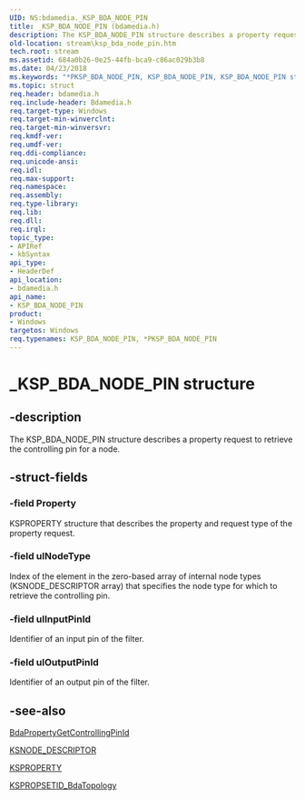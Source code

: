 ```yaml
---
UID: NS:bdamedia._KSP_BDA_NODE_PIN
title: _KSP_BDA_NODE_PIN (bdamedia.h)
description: The KSP_BDA_NODE_PIN structure describes a property request to retrieve the controlling pin for a node.
old-location: stream\ksp_bda_node_pin.htm
tech.root: stream
ms.assetid: 684a0b26-0e25-44fb-bca9-c86ac029b3b8
ms.date: 04/23/2018
ms.keywords: "*PKSP_BDA_NODE_PIN, KSP_BDA_NODE_PIN, KSP_BDA_NODE_PIN structure [Streaming Media Devices], PKSP_BDA_NODE_PIN, PKSP_BDA_NODE_PIN structure pointer [Streaming Media Devices], _KSP_BDA_NODE_PIN, bdamedia/KSP_BDA_NODE_PIN, bdamedia/PKSP_BDA_NODE_PIN, bdaref_5e3a84db-906c-4d12-863d-9a77b2f7d78c.xml, stream.ksp_bda_node_pin"
ms.topic: struct
req.header: bdamedia.h
req.include-header: Bdamedia.h
req.target-type: Windows
req.target-min-winverclnt: 
req.target-min-winversvr: 
req.kmdf-ver: 
req.umdf-ver: 
req.ddi-compliance: 
req.unicode-ansi: 
req.idl: 
req.max-support: 
req.namespace: 
req.assembly: 
req.type-library: 
req.lib: 
req.dll: 
req.irql: 
topic_type:
- APIRef
- kbSyntax
api_type:
- HeaderDef
api_location:
- bdamedia.h
api_name:
- KSP_BDA_NODE_PIN
product:
- Windows
targetos: Windows
req.typenames: KSP_BDA_NODE_PIN, *PKSP_BDA_NODE_PIN
---
```


# _KSP_BDA_NODE_PIN structure


## -description


The KSP_BDA_NODE_PIN structure describes a property request to retrieve the controlling pin for a node. 


## -struct-fields




### -field Property

KSPROPERTY structure that describes the property and request type of the property request.


### -field ulNodeType

Index of the element in the zero-based array of internal node types (KSNODE_DESCRIPTOR array) that specifies the node type for which to retrieve the controlling pin. 


### -field ulInputPinId

Identifier of an input pin of the filter.


### -field ulOutputPinId

Identifier of an output pin of the filter.


## -see-also




<a href="https://msdn.microsoft.com/library/windows/hardware/ff556480">BdaPropertyGetControllingPinId</a>



<a href="https://msdn.microsoft.com/library/windows/hardware/ff563473">KSNODE_DESCRIPTOR</a>



<a href="https://msdn.microsoft.com/library/windows/hardware/ff564262">KSPROPERTY</a>



<a href="https://msdn.microsoft.com/library/windows/hardware/ff566561">KSPROPSETID_BdaTopology</a>
 

 

